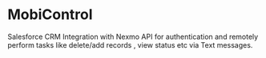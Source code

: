 # MobiControl
Salesforce CRM Integration with Nexmo API for authentication and remotely perform tasks like delete/add records , view status etc via Text messages.

